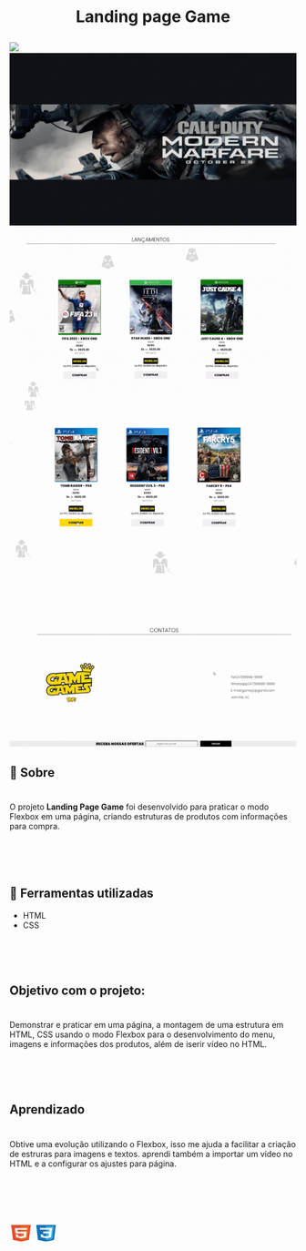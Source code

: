 <h1 align="center">

<p>Landing page Game</p>
</h1>

<img src="img/home.gif">
<img src="img/barner.gif">
<img src="img/lancamento1.gif">
<img src="img/lancamento2.gif">
<img src="img/contato.gif">


## 📘 Sobre
<h1></h1>

O projeto **Landing Page Game** foi desenvolvido para praticar o modo Flexbox em uma página, criando estruturas de produtos com informações para compra.  <br>
<br>
<br>
<br>
<br>

## 🔨 Ferramentas utilizadas

- HTML
- CSS


<br>
<br>
<br>

## Objetivo com o projeto:
<h1></h1>
<P>Demonstrar e praticar em uma página, a montagem de uma estrutura em HTML, CSS usando o modo Flexbox para o desenvolvimento do menu, imagens e informações dos produtos, além de iserir vídeo no HTML.</P>
<br>
<br>
<br>

## Aprendizado
<h1></h1>
<p>Obtive uma evolução utilizando o Flexbox, isso me ajuda a facilitar a criação de estruras para imagens e textos. aprendi também a importar um vídeo no HTML e a configurar os ajustes para página. </p>
<br>
<br>
<br>
<br>
<div style="display: inline_block"><br>
  
  <img align="center" alt="Rafa-HTML" height="30" width="40" src="https://raw.githubusercontent.com/devicons/devicon/master/icons/html5/html5-original.svg">
  <img align="center" alt="Rafa-CSS" height="30" width="40" src="https://raw.githubusercontent.com/devicons/devicon/master/icons/css3/css3-original.svg">
  <img align="right" alt="" height="150" style="border-radius:50px;" 
</div>
